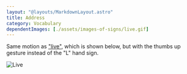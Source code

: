 ```yaml
---
layout: "@layouts/MarkdownLayout.astro"
title: Address
category: Vocabulary
dependentImages: [./assets/images-of-signs/live.gif]
---
```


Same motion as ["live"](../live), which is shown below,
but with the thumbs up gesture instead of the "L" hand sign.

![Live](@signs/live.gif)
